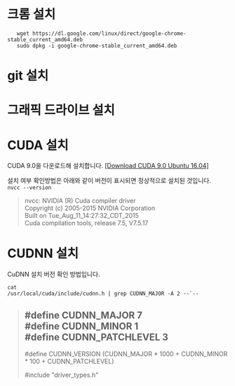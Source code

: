 
# 크롬 설치
```
   wget https://dl.google.com/linux/direct/google-chrome-stable_current_amd64.deb   
   sudo dpkg -i google-chrome-stable_current_amd64.deb
```

# git 설치

   
# 그래픽 드라이브 설치
   

# CUDA 설치   

CUDA 9.0을 다운로드해 설치합니다.  [[Download CUDA 9.0 Ubuntu 16.04]](
https://developer.nvidia.com/cuda-90-download-archive?target_os=Linux&target_arch=x86_64&target_distro=Ubuntu&target_version=1604&target_type=deblocal)

설치 여부 확인방법은 아래와 같이 버전이 표시되면 정상적으로 설치된 것입니다.   
`nvcc --version`
>nvcc: NVIDIA (R) Cuda compiler driver   
>Copyright (c) 2005-2015 NVIDIA Corporation   
>Built on Tue_Aug_11_14:27:32_CDT_2015   
>Cuda compilation tools, release 7.5, V7.5.17   

# CUDNN 설치
CuDNN 설치 버전 확인 방법입니다. 
```
cat 
/usr/local/cuda/include/cudnn.h | grep CUDNN_MAJOR -A 2 --`--
```
> #define CUDNN_MAJOR 7   
> #define CUDNN_MINOR 1   
> #define CUDNN_PATCHLEVEL 3   
> --   
> #define CUDNN_VERSION    (CUDNN_MAJOR * 1000 + CUDNN_MINOR * 100 + CUDNN_PATCHLEVEL)   
>      
> #include "driver_types.h"   



# 
